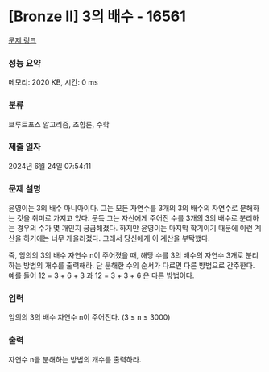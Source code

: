 # [Bronze II] 3의 배수 - 16561 

[문제 링크](https://www.acmicpc.net/problem/16561) 

### 성능 요약

메모리: 2020 KB, 시간: 0 ms

### 분류

브루트포스 알고리즘, 조합론, 수학

### 제출 일자

2024년 6월 24일 07:54:11

### 문제 설명

<p>윤영이는 3의 배수 마니아이다. 그는 모든 자연수를 3개의 3의 배수의 자연수로 분해하는 것을 취미로 가지고 있다. 문득 그는 자신에게 주어진 수를 3개의 3의 배수로 분리하는 경우의 수가 몇 개인지 궁금해졌다. 하지만 윤영이는 마지막 학기이기 때문에 이런 계산을 하기에는 너무 게을러졌다. 그래서 당신에게 이 계산을 부탁했다.</p>

<p>즉, 임의의 3의 배수 자연수 n이 주어졌을 때, 해당 수를 3의 배수의 자연수 3개로 분리하는 방법의 개수를 출력해라. 단 분해한 수의 순서가 다르면 다른 방법으로 간주한다. 예를 들어 12 = 3 + 6 + 3 과 12 = 3 + 3 + 6 은 다른 방법이다.</p>

### 입력 

 <p>임의의 3의 배수 자연수 n이 주어진다. (3 ≤ n ≤ 3000)</p>

### 출력 

 <p>자연수 n을 분해하는 방법의 개수를 출력하라.</p>

